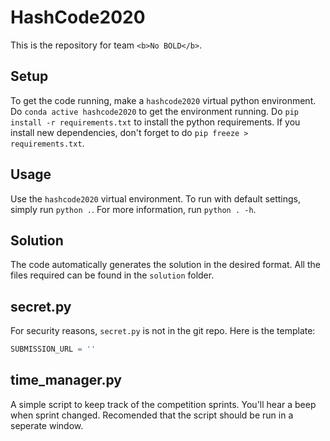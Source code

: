 # HashCode2020

This is the repository for team `<b>No BOLD</b>`.

## Setup

To get the code running, make a `hashcode2020` virtual python environment. Do `conda active hashcode2020` to get the environment running. Do `pip install -r requirements.txt` to install the python requirements. If you install new dependencies, don't forget to do `pip freeze > requirements.txt`.

## Usage

Use the `hashcode2020` virtual environment. To run with default settings, simply run `python .`. For more information, run `python . -h`.

## Solution

The code automatically generates the solution in the desired format. All the files required can be found in the `solution` folder.

## secret.py

For security reasons, `secret.py` is not in the git repo. Here is the template:

```python
SUBMISSION_URL = ''
```

## time_manager.py 

A simple script to keep track of the competition sprints. You'll hear a beep when sprint changed. Recomended that the script should be run in a seperate window.